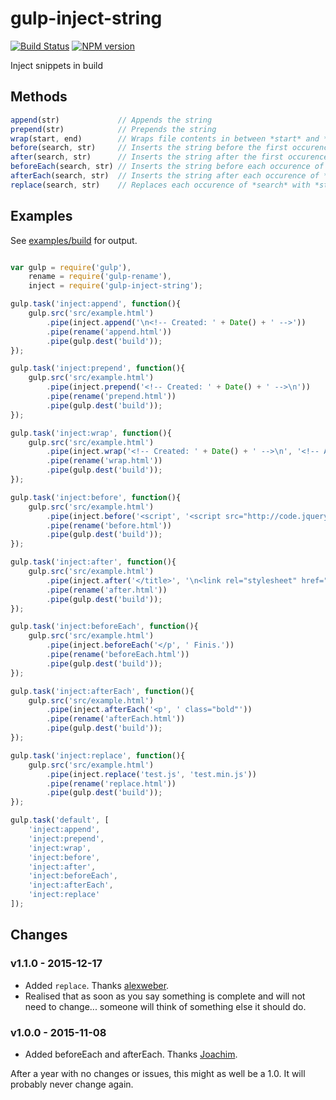 # gulp-inject-string

[![Build Status](https://travis-ci.org/mikehazell/gulp-inject-string.svg?branch=master)](https://travis-ci.org/mikehazell/gulp-inject-string)
[![NPM version](https://badge.fury.io/js/gulp-inject-string.svg)](http://badge.fury.io/js/gulp-inject-string)

Inject snippets in build

## Methods

```js
append(str)             // Appends the string
prepend(str)            // Prepends the string
wrap(start, end)        // Wraps file contents in between *start* and *end*
before(search, str)     // Inserts the string before the first occurence of *search*
after(search, str)      // Inserts the string after the first occurence of *search*
beforeEach(search, str) // Inserts the string before each occurence of *search*
afterEach(search, str)  // Inserts the string after each occurence of *search*
replace(search, str)    // Replaces each occurence of *search* with *str*
```

## Examples

See [examples/build](https://github.com/mikehazell/gulp-inject-string/tree/master/examples/build) for output.

```js

var gulp = require('gulp'),
    rename = require('gulp-rename'),
    inject = require('gulp-inject-string');

gulp.task('inject:append', function(){
    gulp.src('src/example.html')
        .pipe(inject.append('\n<!-- Created: ' + Date() + ' -->'))
        .pipe(rename('append.html'))
        .pipe(gulp.dest('build'));
});

gulp.task('inject:prepend', function(){
    gulp.src('src/example.html')
        .pipe(inject.prepend('<!-- Created: ' + Date() + ' -->\n'))
        .pipe(rename('prepend.html'))
        .pipe(gulp.dest('build'));
});

gulp.task('inject:wrap', function(){
    gulp.src('src/example.html')
        .pipe(inject.wrap('<!-- Created: ' + Date() + ' -->\n', '<!-- Author: Mike Hazell -->'))
        .pipe(rename('wrap.html'))
        .pipe(gulp.dest('build'));
});

gulp.task('inject:before', function(){
    gulp.src('src/example.html')
        .pipe(inject.before('<script', '<script src="http://code.jquery.com/jquery-2.1.1.min.js"></script>\n'))
        .pipe(rename('before.html'))
        .pipe(gulp.dest('build'));
});

gulp.task('inject:after', function(){
    gulp.src('src/example.html')
        .pipe(inject.after('</title>', '\n<link rel="stylesheet" href="test.css">\n'))
        .pipe(rename('after.html'))
        .pipe(gulp.dest('build'));
});

gulp.task('inject:beforeEach', function(){
    gulp.src('src/example.html')
        .pipe(inject.beforeEach('</p', ' Finis.'))
        .pipe(rename('beforeEach.html'))
        .pipe(gulp.dest('build'));
});

gulp.task('inject:afterEach', function(){
    gulp.src('src/example.html')
        .pipe(inject.afterEach('<p', ' class="bold"'))
        .pipe(rename('afterEach.html'))
        .pipe(gulp.dest('build'));
});

gulp.task('inject:replace', function(){
    gulp.src('src/example.html')
        .pipe(inject.replace('test.js', 'test.min.js'))
        .pipe(rename('replace.html'))
        .pipe(gulp.dest('build'));
});

gulp.task('default', [
    'inject:append',
    'inject:prepend',
    'inject:wrap',
    'inject:before',
    'inject:after',
    'inject:beforeEach',
    'inject:afterEach',
    'inject:replace'
]);


```


## Changes

### v1.1.0 - 2015-12-17

- Added `replace`. Thanks [alexweber](https://github.com/alexweber).
- Realised that as soon as you say something is complete and will not need to
change... someone will think of something else it should do.


### v1.0.0 - 2015-11-08

- Added beforeEach and afterEach. Thanks [Joachim](https://github.com/jbjorge).

After a year with no changes or issues, this might as well be a 1.0. It will probably never change again.
